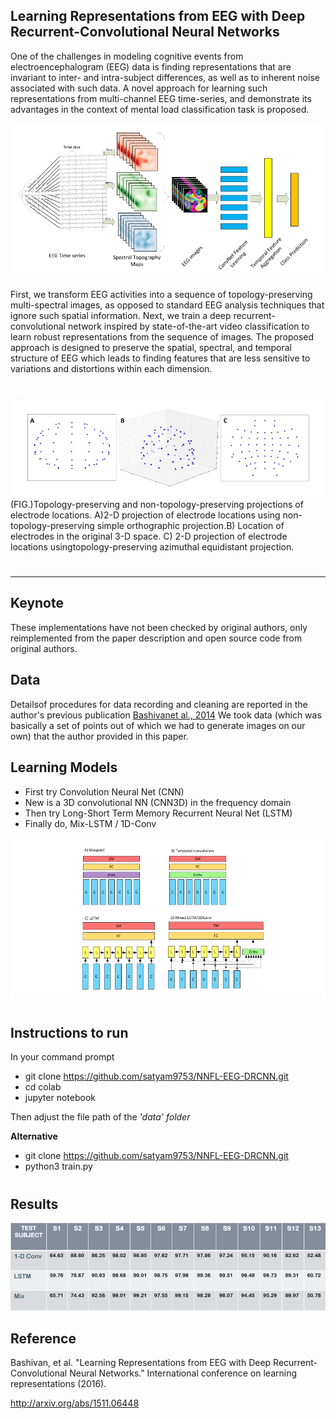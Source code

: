## Learning Representations from EEG with Deep Recurrent-Convolutional Neural Networks

One of the challenges in modeling cognitive events from electroencephalogram (EEG) data is finding representations that are invariant to inter- and intra-subject differences, as well as to inherent noise associated with such data. A novel approach for learning such representations from multi-channel EEG time-series, and demonstrate its advantages in the context of mental load classification task is proposed. 

![](images/train.png)

First, we transform EEG activities into a sequence of topology-preserving multi-spectral images, as opposed to standard EEG analysis techniques that ignore such spatial information. Next, we train a deep recurrent-convolutional network inspired by state-of-the-art video classification to learn robust representations from the sequence of images. The proposed approach is designed to preserve the spatial, spectral, and temporal structure of EEG which leads to finding features that are less sensitive to variations and distortions within each dimension.

#
![](images/transform.png)
(FIG.)Topology-preserving and non-topology-preserving projections of electrode locations.  A)2-D projection of electrode locations using non-topology-preserving simple orthographic projection.B) Location of electrodes in the original 3-D space.  C) 2-D projection of electrode locations usingtopology-preserving azimuthal equidistant projection.
#
---
## Keynote
These implementations have not been checked by original authors, only reimplemented from the paper description and open source code from original authors.

## Data 
Detailsof procedures for data recording and cleaning are reported in the author's previous publication [Bashivanet al., 2014](https://www.researchgate.net/publication/266621270_Spectrotemporal_dynamics_of_the_EEG_during_working_memory_encoding_and_maintenance_predicts_individual_behavioral_capacity)
We took data (which was basically a set of points out of which we had to generate images on our own) that the author provided in this paper. 

## Learning Models
* First try Convolution Neural Net (CNN)
* New is a 3D convolutional NN (CNN3D) in the frequency domain
* Then try Long-Short Term Memory Recurrent Neural Net (LSTM)
* Finally do, Mix-LSTM / 1D-Conv

![](images/model_architecture.png)
# 

## Instructions to run
In your command prompt

* git clone https://github.com/satyam9753/NNFL-EEG-DRCNN.git
* cd colab
* jupyter notebook

Then adjust the file path of the *'data' folder*

**Alternative**

* git clone https://github.com/satyam9753/NNFL-EEG-DRCNN.git
* python3 train.py
# 
## Results
![](images/result.png)

## Reference
Bashivan, et al. "Learning Representations from EEG with Deep Recurrent-Convolutional Neural Networks." International conference on learning representations (2016).

http://arxiv.org/abs/1511.06448
